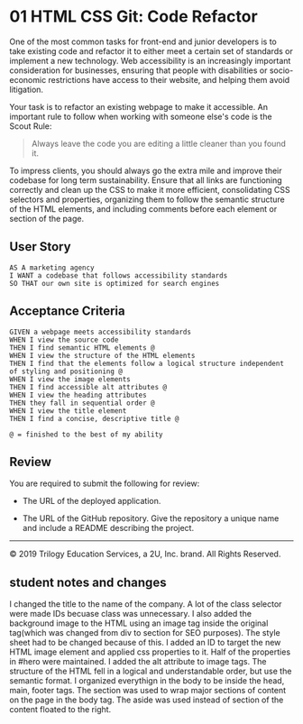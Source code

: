 # 01 HTML CSS Git: Code Refactor

One of the most common tasks for front-end and junior developers is to take existing code and refactor it to either meet a certain set of standards or implement a new technology. Web accessibility is an increasingly important consideration for businesses, ensuring that people with disabilities or socio-economic restrictions have access to their website, and helping them avoid litigation.

Your task is to refactor an existing webpage to make it accessible. An important rule to follow when working with someone else's code is the Scout Rule:

> Always leave the code you are editing a little cleaner than you found it.

To impress clients, you should always go the extra mile and improve their codebase for long term sustainability. Ensure that all links are functioning correctly and clean up the CSS to make it more efficient, consolidating CSS selectors and properties, organizing them to follow the semantic structure of the HTML elements, and including comments before each element or section of the page.

## User Story

```
AS A marketing agency
I WANT a codebase that follows accessibility standards
SO THAT our own site is optimized for search engines
```

## Acceptance Criteria

```
GIVEN a webpage meets accessibility standards
WHEN I view the source code
THEN I find semantic HTML elements @
WHEN I view the structure of the HTML elements
THEN I find that the elements follow a logical structure independent of styling and positioning @
WHEN I view the image elements
THEN I find accessible alt attributes @
WHEN I view the heading attributes
THEN they fall in sequential order @
WHEN I view the title element
THEN I find a concise, descriptive title @

@ = finished to the best of my ability
```

## Review

You are required to submit the following for review:

* The URL of the deployed application.

* The URL of the GitHub repository. Give the repository a unique name and include a README describing the project.

- - -
© 2019 Trilogy Education Services, a 2U, Inc. brand. All Rights Reserved.

## student notes and changes
I changed the title to the name of the company. A lot of the class selector were made IDs becuase class was unnecessary. I also added the background image to the HTML using an image tag inside the original tag(which was changed from div to section for SEO purposes). The style sheet had to be changed because of this. I added an ID to target the new HTML image element and applied css properties to it. Half of the properties in #hero were maintained. I added the alt attribute to image tags. The structure of the HTML fell in a logical and understandable order, but  use the semantic format. I organized everythign in the body to be inside the head, main, footer tags. The section was used to wrap major sections of content on the page in the body tag. The aside was used instead of section of the content floated to the right. 

